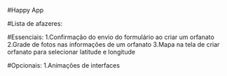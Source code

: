 #Happy App

#Lista de afazeres:

#Essenciais:
1.Confirmação do envio do formulário ao criar um orfanato
2.Grade de fotos nas informações de um orfanato
3.Mapa na tela de criar orfanato para selecionar latitude e longitude

#Opcionais:
1.Animações de interfaces 
